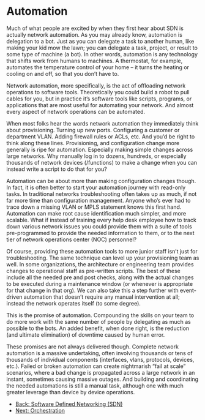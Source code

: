 # Automation

Much of what people are excited by when they first hear about SDN is actually network automation. As you may already know, automation is delegation to a bot. Just as you can delegate a task to another human, like making your kid mow the lawn; you can delegate a task, project, or result to some type of machine (a bot). In other words, automation is any technology that shifts work from humans to machines. A thermostat, for example, automates the temperature control of your home – it turns the heating or cooling on and off, so that you don’t have to.

Network automation, more specifically, is the act of offloading network operations to software tools. Theoretically you could build a robot to pull cables for you, but in practice it’s software tools like scripts, programs, or applications that are most useful for automating your network. And almost every aspect of network operations can be automated.

When most folks hear the words network automation they immediately think about provisioning. Turning up new ports. Configuring a customer or department VLAN. Adding firewall rules or ACLs, etc. And you’d be right to think along these lines. Provisioning, and configuration change more generally is ripe for automation. Especially making simple changes across large networks. Why manually log in to dozens, hundreds, or especially thousands of network devices (/functions) to make a change when you can instead write a script to do that for you?

Automation can be about more than making configuration changes though. In fact, it is often better to start your automation journey with read-only tasks. In traditional networks troubleshooting often takes up as much, if not far more time than configuration management. Anyone who’s ever had to trace down a missing VLAN or MPLS statement knows this first hand. Automation can make root cause identification much simpler, and more scalable. What if instead of training every help desk employee how to track down various network issues you could provide them with a suite of tools pre-programmed to provide the needed information to them, or to the next tier of network operations center (NOC) personnel?

Of course, providing these automation tools to more junior staff isn’t just for troubleshooting. The same technique can level up your provisioning team as well. In some organizations, the architecture or engineering team provides changes to operational staff as pre-written scripts. The best of these include all the needed pre and post checks, along with the actual changes to be executed during a maintenance window (or whenever is appropriate for that change in that org). We can also take this a step further with event-driven automation that doesn’t require any manual intervention at all; instead the network operates itself (to some degree).

This is the promise of automation. Compounding the skills on your team to do more work with the same number of people by delegating as much as possible to the bots. An added benefit, when done right, is the reduction (and ultimate elimination) of downtime caused by human error. 

These promises are not always delivered though. Complete network automation is a massive undertaking, often involving thousands or tens of thousands of individual components (interfaces, vlans, protocols, devices, etc.). Failed or broken automation can create nightmarish “fail at scale” scenarios, where a bad change is propagated across a large network in an instant, sometimes causing massive outages. And building and coordinating the needed automations is still a manual task, although one with much greater leverage than device by device operations.

- [Back: Software Defined Networking (SDN)](SDN.md) 
- [Next: Orchestration](Orchestration.md)